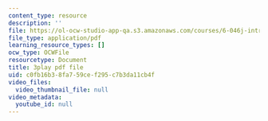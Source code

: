 ```yaml
---
content_type: resource
description: ''
file: https://ol-ocw-studio-app-qa.s3.amazonaws.com/courses/6-046j-introduction-to-algorithms-sma-5503-fall-2005/c0fb16b38fa759cef295c7b3da11cb4f_mR_RUjsJnV8.pdf
file_type: application/pdf
learning_resource_types: []
ocw_type: OCWFile
resourcetype: Document
title: 3play pdf file
uid: c0fb16b3-8fa7-59ce-f295-c7b3da11cb4f
video_files:
  video_thumbnail_file: null
video_metadata:
  youtube_id: null
---
```

